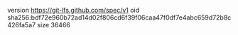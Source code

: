 version https://git-lfs.github.com/spec/v1
oid sha256:bdf72e960b72ad14d02f806cd6f39f06caa47f0df7e4abc659d72b8c426fa5a7
size 36466

